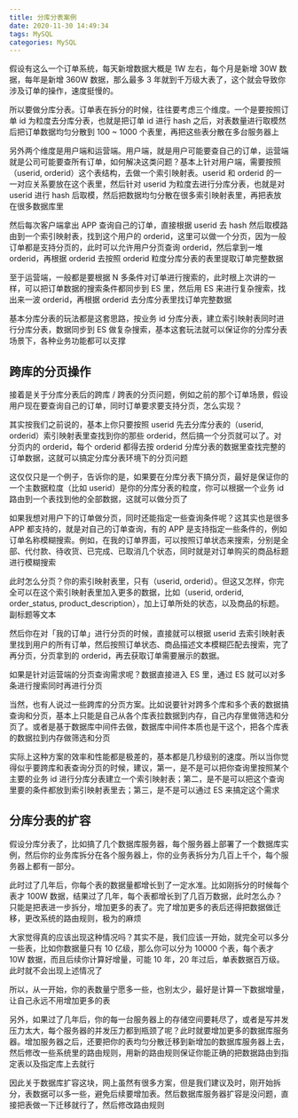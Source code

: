```yaml
---
title: 分库分表案例
date: 2020-11-30 14:49:34
tags: MySQL
categories: MySQL
---
```


假设有这么一个订单系统，每天新增数据大概是 1W 左右，每个月是新增 30W 数据，每年是新增 360W 数据，那么最多 3 年就到千万级大表了，这个就会导致你涉及订单的操作，速度挺慢的。



所以要做分库分表。订单表在拆分的时候，往往要考虑三个维度。一个是要按照订单 id 为粒度去分库分表，也就是把订单 id 进行 hash 之后，对表数量进行取模然后把订单数据均匀分散到 100 ~ 1000 个表里，再把这些表分散在多台服务器上



另外两个维度是用户端和运营端。用户端，就是用户可能要查自己的订单，运营端就是公司可能要查所有订单，如何解决这类问题？基本上针对用户端，需要按照（userid, orderid）这个表结构，去做一个索引映射表。userid 和 orderid 的一一对应关系要放在这个表里，然后针对 userid 为粒度去进行分库分表，也就是对 userid 进行 hash 后取模，然后把数据均匀分散在很多索引映射表里，再把表放在很多数据库里



然后每次客户端拿出 APP 查询自己的订单，直接根据 userid 去 hash 然后取模路由到一个索引映射表，找到这个用户的 orderid，这里可以做一个分页，因为一般订单都是支持分页的，此时可以允许用户分页查询 orderid，然后拿到一堆 orderid，再根据 orderid 去按照 orderid 粒度分库分表的表里提取订单完整数据



至于运营端，一般都是要根据 N 多条件对订单进行搜索的，此时根上次讲的一样，可以把订单数据的搜索条件都同步到 ES 里，然后用 ES 来进行复杂搜索，找出来一波 orderid，再根据 orderid 去分库分表里找订单完整数据



基本分库分表的玩法都是这套思路，按业务 id 分库分表，建立索引映射表同时进行分库分表，数据同步到 ES 做复杂搜索，基本这套玩法就可以保证你的分库分表场景下，各种业务功能都可以支撑



## 跨库的分页操作

接着是关于分库分表后的跨库 / 跨表的分页问题，例如之前的那个订单场景，假设用户现在要查询自己的订单，同时订单要求要支持分页，怎么实现？



其实按我们之前说的，基本上你只要按照 userid 先去分库分表的（userid, orderid）索引映射表里查找到你的那些 orderid，然后搞一个分页就可以了。对分页内的 orderid，每个 orderid 都得去按 orderid 分库分表的数据里查找完整的订单数据，这就可以搞定分库分表环境下的分页问题



这仅仅只是一个例子，告诉你的是，如果要在分库分表下搞分页，最好是保证你的一个主数据粒度（比如 userid）是你的分库分表的粒度，你可以根据一个业务 id 路由到一个表找到他的全部数据，这就可以做分页了



如果我想对用户下的订单做分页，同时还能指定一些查询条件呢？这其实也是很多 APP 都支持的，就是对自己的订单查询，有的 APP 是支持指定一些条件的，例如订单名称模糊搜索。例如，在我的订单界面，可以按照订单状态来搜索，分别是全部、代付款、待收货、已完成、已取消几个状态，同时就是对订单购买的商品标题进行模糊搜索



此时怎么分页？你的索引映射表里，只有（userid, orderid）。但这又怎样，你完全可以在这个索引映射表里加入更多的数据，比如（userid, orderid, order_status, product_description），加上订单所处的状态，以及商品的标题。副标题等文本



然后你在对「我的订单」进行分页的时候，直接就可以根据 userid 去索引映射表里找到用户的所有订单，然后按照订单状态、商品描述文本模糊匹配去搜索，完了再分页，分页拿到的 orderid，再去获取订单需要展示的数据。



如果是针对运营端的分页查询需求呢？数据直接进入 ES 里，通过 ES 就可以对多条进行搜索同时再进行分页



当然，也有人说过一些跨库的分页方案。比如说要针对跨多个库和多个表的数据搞查询和分页，基本上只能是自己从各个库表拉数据到内存，自己内存里做筛选和分页了。或者是基于数据库中间件去做，数据库中间件本质也是干这个，把各个库表的数据拉到内存做筛选和分页



实际上这种方案的效率和性能都是极差的，基本都是几秒级别的速度。所以当你觉得似乎要跨库和表查询分页的时候，建议，第一，是不是可以把你查询里按照某个主要的业务 id 进行分库分表建立一个索引映射表；第二，是不是可以把这个查询里要的条件都放到索引映射表里去；第三，是不是可以通过 ES 来搞定这个需求



## 分库分表的扩容

假设分库分表了，比如搞了几个数据库服务器，每个服务器上部署了一个数据库实例，然后你的业务库拆分在各个服务器上，你的业务表拆分为几百上千个，每个服务器上都有一部分。



此时过了几年后，你每个表的数据量都增长到了一定水准。比如刚拆分的时候每个表才 100W 数据，结果过了几年，每个表都增长到了几百万数据，此时怎么办？只能是把表进一步拆分，增加更多的表了。完了增加更多的表后还得把数据做迁移，更改系统的路由规则，极为的麻烦



大家觉得真的应该出现这种情况吗？其实不是，我们应该一开始，就完全可以多分一些表，比如你数据量只有 10 亿级，那么你可以分为 10000 个表，每个表才 10W 数据，而且后续你计算好增量，可能 10 年，20 年过后，单表数据百万级。此时就不会出现上述情况了



所以，从一开始，你的表数量宁愿多一些，也别太少，最好是计算一下数据增量，让自己永远不用增加更多的表



另外，如果过了几年后，你的每一台服务器上的存储空间要耗尽了，或者是写并发压力太大，每个服务器的并发压力都到瓶颈了呢？此时就要增加更多的数据库服务器。增加服务器之后，还要把你的表均匀分散迁移到新增加的数据库服务器上去，然后修改一些系统里的路由规则，用新的路由规则保证你能正确的把数据路由到指定表以及指定库上去就行



因此关于数据库扩容这块，网上虽然有很多方案，但是我们建议及时，刚开始拆分，表数据可以多一些，避免后续要增加表。然后数据库服务器扩容是没问题，直接把表做一下迁移就行了，然后修改路由规则



